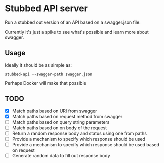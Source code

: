 # Stubbed API server

Run a stubbed out version of an API based on a swagger.json file.

Currently it's just a spike to see what's possible and learn more about swagger.

## Usage

Ideally it should be as simple as: 
```shell
stubbed-api --swagger-path swagger.json
```
Perhaps Docker will make that possible

## TODO

- [x] Match paths based on URI from swagger
- [x] Match paths based on request method from swagger
- [ ] Match paths based on query string parameters
- [ ] Match paths based on on body of the request
- [ ] Return a random response body and status using one from paths
- [ ] Provide a mechanism to specify which response should be used
- [ ] Provide a mechanism to specify which response should be used based on request
- [ ] Generate random data to fill out response body
